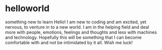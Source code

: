 # helloworld
something new to learn
Hello! I am new to coding and am excited, yet nervous, to venture in to a new world.  I am in the helping field and deal more with people, emotions, feelings and thoughts and less with machines and technology.  Hopefully this will be something that I can become comfortable with and not be intimidated by it all.  Wish me luck!
